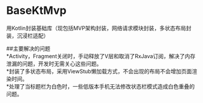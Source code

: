 # BaseKtMvp
用Kotlin封装基础库（现包括MVP架构封装，网络请求模块封装，多状态布局封装，沉浸栏适配）

##主要解决的问题  
*Activity，Fragment关闭时，手动释放了V层和取消了RxJava订阅，解决了内存泄漏的问题，开发时无需关心这些问题。    
*封装了多状态布局，采用ViewStub懒加载方式，不会出现的布局不会增加页面渲染时间。  
*处理了当标题栏为白色时，一些低版本手机无法修改状态栏模式造成白色重叠的问题。  

